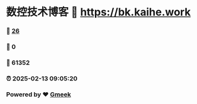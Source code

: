 # 数控技术博客 :link: https://bk.kaihe.work 
### :page_facing_up: [26](https://bk.kaihe.work/tag.html) 
### :speech_balloon: 0 
### :hibiscus: 61352 
### :alarm_clock: 2025-02-13 09:05:20 
### Powered by :heart: [Gmeek](https://github.com/Meekdai/Gmeek)
